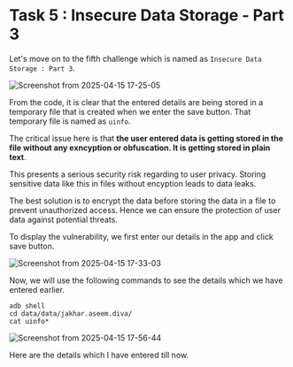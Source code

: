 # Task 5 : Insecure Data Storage - Part 3

Let's move on to the fifth challenge which is named as `Insecure Data Storage : Part 3`.

![Screenshot from 2025-04-15 17-25-05](https://github.com/user-attachments/assets/0c57c64b-f86e-42ef-885e-cd30a33a4ad1)

From the code, it is clear that the entered details are being stored in a temporary file that is created when we enter the save button. That temporary file is named as `uinfo`.

The critical issue here is that **the user entered data is getting stored in the file without any exncyption or obfuscation. It is getting stored in plain text**.

This presents a serious security risk regarding to user privacy. Storing sensitive data like this in files without encyption leads to data leaks. 

The best solution is to encrypt the data before storing the data in a file to prevent unauthorized access. Hence we can ensure the protection of user data against potential threats.

To display the vulnerability, we first enter our details in the app and click save button.

![Screenshot from 2025-04-15 17-33-03](https://github.com/user-attachments/assets/8f186dab-4a96-43c5-9514-7e0bbfddc090)

Now, we will use the following commands to see the details which we have entered earlier.

```
adb shell
cd data/data/jakhar.aseem.diva/
cat uinfo*
```

![Screenshot from 2025-04-15 17-56-44](https://github.com/user-attachments/assets/d37d679f-f9e8-4cea-a885-dcd6ba472ba0)

Here are the details which I have entered till now. 


